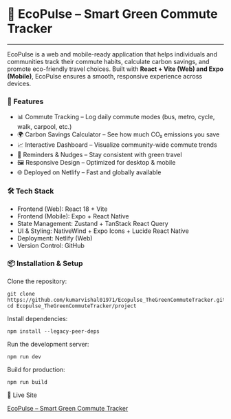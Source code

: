 # 🌱 EcoPulse – Smart Green Commute Tracker
---

EcoPulse is a web and mobile-ready application that helps individuals and communities track their commute habits, calculate carbon savings, and promote eco-friendly travel choices.
Built with **React + Vite (Web) and Expo (Mobile)**, EcoPulse ensures a smooth, responsive experience across devices.


### 🚀 Features
- 📊 Commute Tracking – Log daily commute modes (bus, metro, cycle, walk, carpool, etc.)
- 🌍 Carbon Savings Calculator – See how much CO₂ emissions you save
- 📈 Interactive Dashboard – Visualize community-wide commute trends
- 🔔 Reminders & Nudges – Stay consistent with green travel
- 🖼️ Responsive Design – Optimized for desktop & mobile
- 🌐 Deployed on Netlify – Fast and globally available

### 🛠️ Tech Stack

* Frontend (Web): React 18 + Vite
* Frontend (Mobile): Expo + React Native
* State Management: Zustand + TanStack React Query
* UI & Styling: NativeWind + Expo Icons + Lucide React Native
* Deployment: Netlify (Web)
* Version Control: GitHub

### 📦 Installation & Setup

Clone the repository:
```
git clone https://github.com/kumarvishal01971/Ecopulse_TheGreenCommuteTracker.git
cd Ecopulse_TheGreenCommuteTracker/project
```
Install dependencies:
```
npm install --legacy-peer-deps

```
Run the development server:
```
npm run dev
```
Build for production:
```
npm run build
```

🔗 Live Site

[EcoPulse – Smart Green Commute Tracker](https://greenecopulse.netlify.app)
